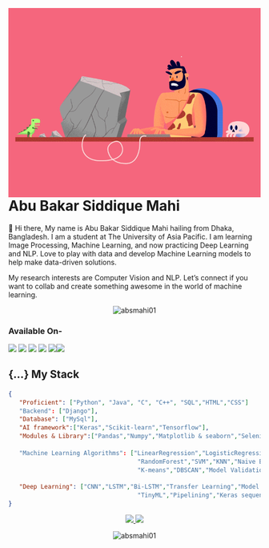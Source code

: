 <a target="_blank" href="https://absmahi01.github.io/"><img width="550" align="right" src="Programmer-I.gif"></a>


# Abu Bakar Siddique Mahi


:wave: Hi there, My name is Abu Bakar Siddique Mahi hailing from Dhaka, Bangladesh. I am a student at The University of Asia Pacific. I am learning Image Processing, Machine Learning, and now practicing Deep Learning and NLP. 
Love to play with data and develop Machine Learning models to help make data-driven solutions. 

My research interests are Computer Vision and NLP. Let’s connect if you want to collab and create something awesome in the world of machine learning. 

<p align="center"> <img src="https://komarev.com/ghpvc/?username=absmahi01" alt="absmahi01" /> </p>

### Available On-
<a href="https://www.linkedin.com/in/abu-bakar-siddique-mahi-3829bb17b/"><img src="https://img.shields.io/badge/LinkedIn-0077B5?style=for-the-badge&logo=linkedin&logoColor=white" /></a> 
<a href="https://www.instagram.com/absmahi.1/"><img src="https://img.shields.io/badge/Instagram-E4405F?style=for-the-badge&logo=instagram&logoColor=white" /></a>
<a href="https://absmahi01.github.io/"><img src="https://img.shields.io/badge/WebSite-100000?style=for-the-badge&logo=github&logoColor=white" /></a> 
<a href="https://www.facebook.com/absmahi.1/"><img src="https://img.shields.io/badge/Facebook-1877F2?style=for-the-badge&logo=facebook&logoColor=white" /></a> 
<a href="https://www.kaggle.com/abubakarsiddiquemahi"><img src="https://img.shields.io/badge/Kaggle-0077B5?style=for-the-badge&logo=Kaggle&logoColor=white" /></a><a href="https://www.researchgate.net/profile/Abu-Bakar-Siddique-Mahi"><img src="https://img.shields.io/badge/ResearchGate-1877F2?style=for-the-badge&logo=researchGate&logoColor=white" /></a>  


## {...} My Stack

```json
{
   "Proficient": ["Python", "Java", "C", "C++", "SQL","HTML","CSS"]
   "Backend": ["Django"],
   "Database": ["MySql"],
   "AI framework":["Keras","Scikit-learn","Tensorflow"],
   "Modules & Library":["Pandas","Numpy","Matplotlib & seaborn","Selenium","nltk"]
                          
   "Machine Learning Algorithms": ["LinearRegression","LogisticRegression","KNeighborsRegressor","SVR","DecisionTree",
                                    "RandomForest","SVM","KNN","Naive Bayes","XGBoost", "AdaBoostClassifier",
                                    "K-means","DBSCAN","Model Validation","Feature Selection","Dimensionality Reduction"],
   
   "Deep Learning": ["CNN","LSTM","Bi-LSTM","Transfer Learning","Model optimization and quantization",
                                    "TinyML","Pipelining","Keras sequential and functional API"]
}
```




<p align="center">
<a href="https://github.com/absmahi01">
  <img height="160em" src="https://github-readme-stats-eight-theta.vercel.app/api?username=absmahi01&show_icons=true&theme=algolia&include_all_commits=true&count_private=true"/>
  <img height="160em" src="https://github-readme-stats-eight-theta.vercel.app/api/top-langs/?username=absmahi01&layout=compact&langs_count=8&theme=algolia"/>
</a>
</p>




<p align="center"><img src="https://github-readme-streak-stats.herokuapp.com/?user=absmahi01&theme=radical" alt="absmahi01" width="600" /></p>

<!-- <p align="center">

 <img src="https://activity-graph.herokuapp.com/graph?username=absmahi01&theme=react-dark&area=true&hide_border=true" width="100%">

</p> -->
 

